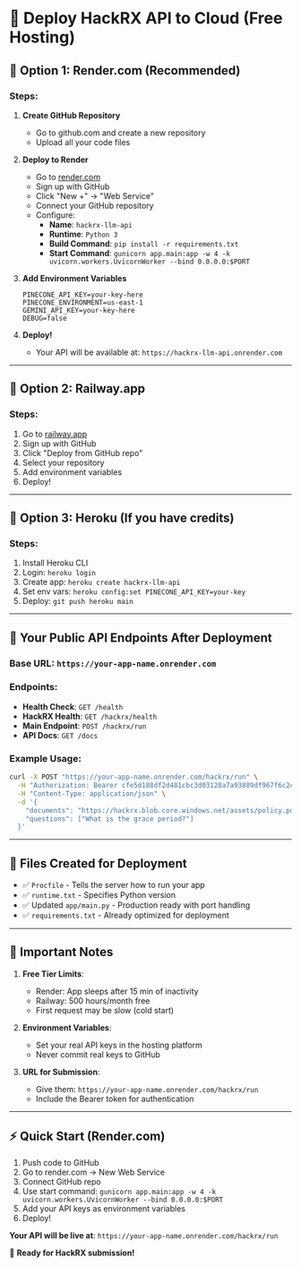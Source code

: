# 🚀 Deploy HackRX API to Cloud (Free Hosting)

## 🌟 **Option 1: Render.com (Recommended)**

### Steps:
1. **Create GitHub Repository**
   - Go to github.com and create a new repository
   - Upload all your code files

2. **Deploy to Render**
   - Go to [render.com](https://render.com)
   - Sign up with GitHub
   - Click "New +" → "Web Service"
   - Connect your GitHub repository
   - Configure:
     - **Name**: `hackrx-llm-api`
     - **Runtime**: `Python 3`
     - **Build Command**: `pip install -r requirements.txt`
     - **Start Command**: `gunicorn app.main:app -w 4 -k uvicorn.workers.UvicornWorker --bind 0.0.0.0:$PORT`

3. **Add Environment Variables**
   ```
   PINECONE_API_KEY=your-key-here
   PINECONE_ENVIRONMENT=us-east-1
   GEMINI_API_KEY=your-key-here
   DEBUG=false
   ```

4. **Deploy!**
   - Your API will be available at: `https://hackrx-llm-api.onrender.com`

---

## 🌟 **Option 2: Railway.app**

### Steps:
1. Go to [railway.app](https://railway.app)
2. Sign up with GitHub
3. Click "Deploy from GitHub repo"
4. Select your repository
5. Add environment variables
6. Deploy!

---

## 🌟 **Option 3: Heroku (If you have credits)**

### Steps:
1. Install Heroku CLI
2. Login: `heroku login`
3. Create app: `heroku create hackrx-llm-api`
4. Set env vars: `heroku config:set PINECONE_API_KEY=your-key`
5. Deploy: `git push heroku main`

---

## 📝 **Your Public API Endpoints After Deployment**

### Base URL: `https://your-app-name.onrender.com`

### Endpoints:
- **Health Check**: `GET /health`
- **HackRX Health**: `GET /hackrx/health`
- **Main Endpoint**: `POST /hackrx/run`
- **API Docs**: `GET /docs`

### Example Usage:
```bash
curl -X POST "https://your-app-name.onrender.com/hackrx/run" \
  -H "Authorization: Bearer cfe5d188df2d481cbc3d03128a7a93889df967f6c24be452005b2437b7f7b26a" \
  -H "Content-Type: application/json" \
  -d '{
    "documents": "https://hackrx.blob.core.windows.net/assets/policy.pdf?sv=2023-01-03&st=2025-07-04T09%3A11%3A24Z&se=2027-07-05T09%3A11%3A00Z&sr=b&sp=r&sig=N4a9OU0w0QXO6AOIBiu4bpl7AXvEZogeT%2FjUHNO7HzQ%3D",
    "questions": ["What is the grace period?"]
  }'
```

---

## 🔧 **Files Created for Deployment**

- ✅ `Procfile` - Tells the server how to run your app
- ✅ `runtime.txt` - Specifies Python version
- ✅ Updated `app/main.py` - Production ready with port handling
- ✅ `requirements.txt` - Already optimized for deployment

---

## 🚨 **Important Notes**

1. **Free Tier Limits**:
   - Render: App sleeps after 15 min of inactivity
   - Railway: 500 hours/month free
   - First request may be slow (cold start)

2. **Environment Variables**:
   - Set your real API keys in the hosting platform
   - Never commit real keys to GitHub

3. **URL for Submission**:
   - Give them: `https://your-app-name.onrender.com/hackrx/run`
   - Include the Bearer token for authentication

---

## ⚡ **Quick Start (Render.com)**

1. Push code to GitHub
2. Go to render.com → New Web Service
3. Connect GitHub repo
4. Use start command: `gunicorn app.main:app -w 4 -k uvicorn.workers.UvicornWorker --bind 0.0.0.0:$PORT`
5. Add your API keys as environment variables
6. Deploy!

**Your API will be live at**: `https://your-app-name.onrender.com/hackrx/run`

🎉 **Ready for HackRX submission!**
